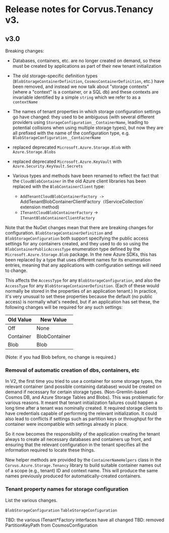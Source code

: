 # Release notes for Corvus.Tenancy v3.

## v3.0

Breaking changes:

* Databases, containers, etc. are no longer created on demand, so these must be created by applications as part of their new tenant initialization
* The old storage-specific definition types (`BlobStorageContainerDefinition`, `CosmosContainerDefinition`, etc.) have been removed, and instead we now talk about "storage contexts" (where a "context" is a container, or a SQL db) and these contexts are invariable identified by a simple `string` which we refer to as a `contextName`
* The names of tenant properties in which storage configuration settings go have changed: they used to be ambiguous (with several different providers using `StorageConfiguration__ContainerName`, leading to potential collisions when using multiple storage types), but now they are all prefixed with the name of the configuration type, e.g. `BlobStorageConfiguration__ContainerName`

* replaced deprecated `Microsoft.Azure.Storage.Blob` with `Azure.Storage.Blobs`
* replaced deprecated `Microsoft.Azure.KeyVault` with `Azure.Security.KeyVault.Secrets`
* Various types and methods have been renamed to reflect the fact that the `CloudBlobContainer` in the old Azure client libraries has been replaced with the `BlobContainerClient` type:
  * `AddTenantCloudBlobContainerFactory -> `AddTenantBlobContainerClientFactory` (`IServiceCollection` extension method)
  * `ITenantCloudBlobContainerFactory` -> `ITenantBlobContainerClientFactory`

Note that the NuGet changes mean that there are breaking changes for configuration. `BlobStorageContainerDefinition` and `BlobStorageConfiguration` both support specifying the public access settings for any containers created, and they used to do so using the `BlobContainerPublicAccessType` enumeration type defined by the `Microsoft.Azure.Storage.Blob` package. In the new Azure SDKs, this has been replaced by a type that uses different names for its enumeration entries, meaning that any applications with configuration settings will need to change.

This affects the `AccessType` for any `BlobStorageConfiguration`, and also the `AccessType` for any `BlobStorageContainerDefinition`. (Each of these would normally be stored in the properties of an application tenant.) In practice, it's very unusual to set these properties because the default (no public access) is normally what's needed, but if an application has set these, the following changes will be required for any such settings:

| Old Value | New Value     |
| --------- | ------------  |
| Off       | None          |
| Container | BlobContainer |
| Blob      | Blob          |

(Note: if you had Blob before, no change is required.)


### Removal of automatic creation of dbs, containers, etc

In V2, the first time you tried to use a container for some storage types, the relevant container (and possible containing database) would be created on demand if necessary for certain storage types. (Non-Gremlin-based Cosmos DB, and Azure Storage Tables and Blobs). This was problematic for various reasons. It meant that tenant initialization failures could happen a long time after a tenant was nominally created. It required storage clients to have credentials capable of performing the relevant initialization. It could also lead to conflicts if settings such as partition keys or throughput for the container were incompatible with settings already in place.

So it now becomes the responsibility of the application creating the tenant always to create all necessary databases and containers up front, and ensuring that the relevant configuration in the tenant specifies all the information required to locate these things.

New helper methods are provided by the `ContainerNameHelpers` class in the `Corvus.Azure.Storage.Tenancy` library to build suitable container names out of a scope (e.g., tenant) ID and context name. This will produce the same names previously produced for automatically-created containers.


### Tenant property names for storage configuration

List the various changes.

`BlobStorageConfiguration`
`TableStorageConfiguration`


TBD: the various ITenant*Factory interfaces have all changed
TBD: removed PartitionKeyPath from CosmosConfiguration